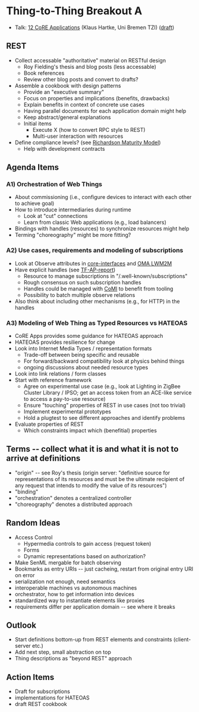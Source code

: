 # Thing-to-Thing Breakout A

- Talk: [12 CoRE Applications](https://github.com/t2trg/2015-ietf93/blob/master/slides/12-core-apps.pdf) (Klaus Hartke, Uni Bremen TZI) ([draft](http://tools.ietf.org/html/draft-hartke-core-apps))

## REST
- Collect accessable "authoritative" material on RESTful design
  - Roy Fielding's thesis and blog posts (less accessable)
  - Book references
  - Review other blog posts and convert to drafts?
- Assemble a cookbook with design patterns
  - Provide an "executive summary"
  - Focus on properties and implications (benefits, drawbacks)
  - Explain benefits in context of concrete use cases
  - Having parallel documents for each application domain might help
  - Keep abstract/general explanations
  - Initial items
    - Execute X (how to convert RPC style to REST)
    - Multi-user interaction with resources
- Define compliance levels? (see [Richardson Maturity Model](http://martinfowler.com/articles/richardsonMaturityModel.html))
  - Help with development contracts

## Agenda Items
### A1) Orchestration of Web Things
- About commissioning (i.e., configure devices to interact with each other to achieve goal)
- How to introduce intermediaries during runtime
  - Look at "cut" connections
  - Learn from classic Web applications (e.g., load balancers)
- Bindings with handles (resources) to synchronize resources might help
- Terming "choreography" might be more fitting?

### A2) Use cases, requirements and modeling of subscriptions
- Look at Observe attributes in [core-interfaces](http://tools.ietf.org/html/draft-ietf-core-interfaces) and [OMA LWM2M](http://member.openmobilealliance.org/ftp/public_documents/dm/LightweightM2M/Permanent_documents/OMA-TS-LightweightM2M-V1_0-20150707-D.zip)
- Have explicit handles (see [TF-AP-report](https://github.com/t2trg/2015-ietf93/blob/master/slides/21-joint-meeting-TF-AP-report.pdf))
  - Resource to manage subscriptions in "/.well-known/subscriptions"
  - Rough consensus on such subscription handles
  - Handles could be managed with [CoMI](http://tools.ietf.org/html/draft-vanderstok-core-comi) to benefit from tooling
  - Possibility to batch multiple observe relations
- Also think about including other mechanisms (e.g., for HTTP) in the handles

### A3) Modeling of Web Thing as Typed Resources vs HATEOAS
- CoRE Apps provides some guidance for HATEOAS approach
- HATEOAS provides resilience for change
- Look into Internet Media Types / representation formats
  - Trade-off between being specific and reusable
  - For forward/backward compatibility look at physics behind things
  - ongoing discussions about needed resource types
- Look into link relations / form classes
- Start with reference framework
  - Agree on experimental use case (e.g., look at Lighting in ZigBee Cluster Library / IPSO; get an access token from an ACE-like service to access a pay-to-use resource)
  - Ensure "touching" properties of REST in use cases (not too trivial)
  - Implement experimental prototypes
  - Hold a plugtest to see different approaches and identify problems
- Evaluate properties of REST
  - Which constraints impact which (benefitial) properties

## Terms -- collect what it is and what it is not to arrive at definitions
- "origin" -- see Roy's thesis (origin server: "definitive source for representations of its resources and must be the ultimate recipient of any request that intends to modify the value of its resources")
- "binding"
- "orchestration" denotes a centralized controller
- "choreography" denotes a distributed approach

## Random Ideas
- Access Control
  - Hypermedia controls to gain access (request token)
  - Forms
  - Dynamic representations based on authorization?
- Make SenML mergable for batch observing
- Bookmarks as entry URIs -- just cacheing, restart from original entry URI on error
- serialization not enough, need semantics
- interoperable machines vs autonomous machines
- orchestrator, how to get information into devices
- standardized way to instantiate elements like proxies
- requirements differ per application domain -- see where it breaks

## Outlook
- Start definitions bottom-up from REST elements and constraints (client-server etc.)
- Add next step, small abstraction on top
- Thing descriptions as "beyond REST" approach

## Action Items
- Draft for subscriptions
- implementations for HATEOAS
- draft REST cookbook
